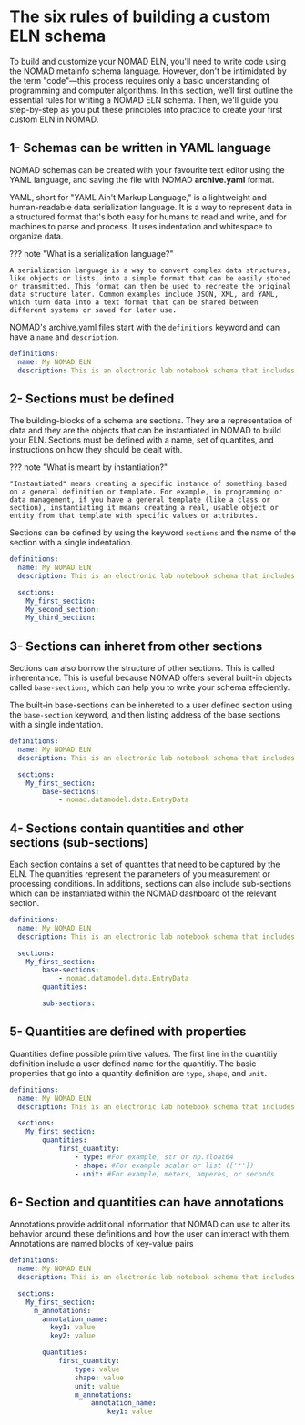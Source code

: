 <!-- ## Creating an Electronic Lab Notebook using Custom schema -->

# The six rules of building a custom ELN schema

To build and customize your NOMAD ELN, you'll need to write code using the NOMAD metainfo schema language. However, don't be intimidated by the term "code"—this process requires only a basic understanding of programming and computer algorithms.
In this section, we’ll first outline the essential rules for writing a NOMAD ELN schema. Then, we'll guide you step-by-step as you put these principles into practice to create your first custom ELN in NOMAD. 

## **1- Schemas can be written in YAML language**

NOMAD schemas can be created with your favourite text editor using the YAML language, and saving the file with NOMAD **archive.yaml** format.

YAML, short for "YAML Ain't Markup Language," is a lightweight and human-readable data serialization language. It is a way to represent data in a structured format that's both easy for humans to read and write, and for machines to parse and process. It uses indentation and whitespace to organize data.

??? note "What is a serialization language?"

    A serialization language is a way to convert complex data structures, like objects or lists, into a simple format that can be easily stored or transmitted. This format can then be used to recreate the original data structure later. Common examples include JSON, XML, and YAML, which turn data into a text format that can be shared between different systems or saved for later use.

NOMAD's archive.yaml files start with the `definitions` keyword and can have a `name` and `description`.


```yaml
definitions:
  name: My NOMAD ELN
  description: This is an electronic lab notebook schema that includes several sections.
```


## **2- Sections must be defined**
The building-blocks of a schema are sections. They are a representation of data and they are the objects that can be instantiated in NOMAD to build your ELN. 
Sections must be defined with a name, set of quantites, and instructions on how they should be dealt with. 

??? note "What is meant by instantiation?"

    "Instantiated" means creating a specific instance of something based on a general definition or template. For example, in programming or data management, if you have a general template (like a class or section), instantiating it means creating a real, usable object or entity from that template with specific values or attributes.

Sections can be defined by using the keyword `sections` and the name of the section with a single indentation.

```yaml
definitions:
  name: My NOMAD ELN
  description: This is an electronic lab notebook schema that includes several sections.

  sections:
    My_first_section:
    My_second_section:
    My_third_section:
```

## **3- Sections can inheret from other sections**
Sections can also borrow the structure of other sections. This is called inherentance. 
This is useful because NOMAD offers several built-in objects called `base-sections`, which can help you to write your schema effeciently.

The built-in base-sections can be inhereted to a user defined section using the `base-section` keyword, and then listing address of the base sections with a single indentation.

```yaml
definitions:
  name: My NOMAD ELN
  description: This is an electronic lab notebook schema that includes several sections.

  sections:
    My_first_section:
        base-sections:
            - nomad.datamodel.data.EntryData
```
## **4- Sections contain quantities and other sections (sub-sections)**
Each section contains a set of quantites that need to be captured by the ELN. The quantities represent the parameters of you measurement or processing conditions.
In additions, sections can also include sub-sections which can be instantiated within the NOMAD dashboard of the relevant section.

```yaml
definitions:
  name: My NOMAD ELN
  description: This is an electronic lab notebook schema that includes several sections.

  sections:
    My_first_section:
        base-sections:
            - nomad.datamodel.data.EntryData
        quantities:

        sub-sections:
```

## **5- Quantities are defined with properties**

Quantities define possible primitive values. The first line in the quantitiy definition include a user defined name for the quantitiy. The basic properties that go into a quantity definition are `type`, `shape`, and `unit`.

```yaml
definitions:
  name: My NOMAD ELN
  description: This is an electronic lab notebook schema that includes several sections.

  sections:
    My_first_section:
        quantities:
            first_quantity:
                - type: #For example, str or np.float64
                - shape: #For example scalar or list (['*'])
                - unit: #For example, meters, amperes, or seconds
```

## **6- Section and quantities can have annotations**
 Annotations provide additional information that NOMAD can use to alter its behavior around these definitions and how the user can interact with them. Annotations are named blocks of key-value pairs

```yaml
definitions:
  name: My NOMAD ELN
  description: This is an electronic lab notebook schema that includes several sections.

  sections:
    My_first_section:
      m_annotations:
        annotation_name:
          key1: value
          key2: value

        quantities:
            first_quantity:
                type: value
                shape: value
                unit: value
                m_annotations:
                    annotation_name:
                        key1: value
```




